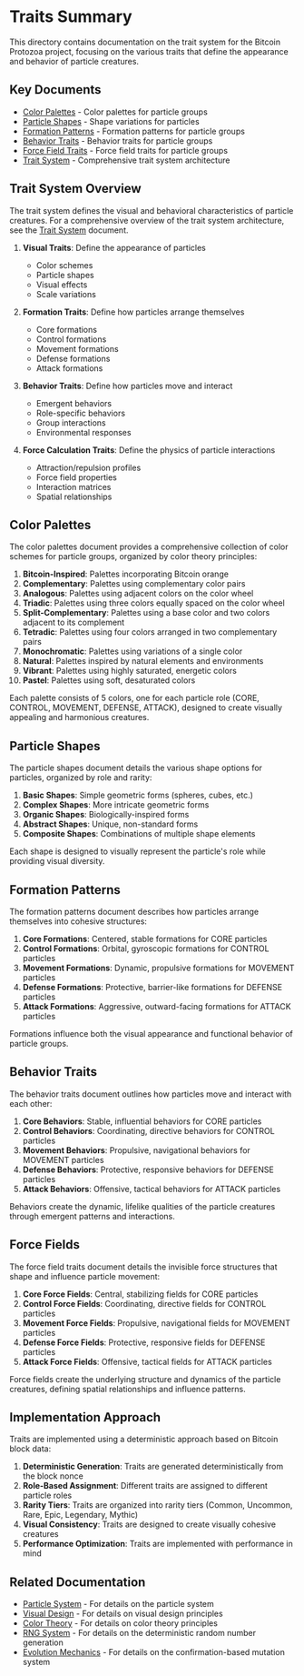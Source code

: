 # Traits Summary

This directory contains documentation on the trait system for the Bitcoin Protozoa project, focusing on the various traits that define the appearance and behavior of particle creatures.

## Key Documents

- [Color Palettes](01_color_palettes.md) - Color palettes for particle groups
- [Particle Shapes](02_particle_shapes.md) - Shape variations for particles
- [Formation Patterns](03_formation_patterns.md) - Formation patterns for particle groups
- [Behavior Traits](04_behavior_traits.md) - Behavior traits for particle groups
- [Force Field Traits](05_force_field_traits.md) - Force field traits for particle groups
- [Trait System](06_trait_system.md) - Comprehensive trait system architecture

## Trait System Overview

The trait system defines the visual and behavioral characteristics of particle creatures. For a comprehensive overview of the trait system architecture, see the [Trait System](06_trait_system.md) document.

1. **Visual Traits**: Define the appearance of particles
   - Color schemes
   - Particle shapes
   - Visual effects
   - Scale variations

2. **Formation Traits**: Define how particles arrange themselves
   - Core formations
   - Control formations
   - Movement formations
   - Defense formations
   - Attack formations

3. **Behavior Traits**: Define how particles move and interact
   - Emergent behaviors
   - Role-specific behaviors
   - Group interactions
   - Environmental responses

4. **Force Calculation Traits**: Define the physics of particle interactions
   - Attraction/repulsion profiles
   - Force field properties
   - Interaction matrices
   - Spatial relationships

## Color Palettes

The color palettes document provides a comprehensive collection of color schemes for particle groups, organized by color theory principles:

1. **Bitcoin-Inspired**: Palettes incorporating Bitcoin orange
2. **Complementary**: Palettes using complementary color pairs
3. **Analogous**: Palettes using adjacent colors on the color wheel
4. **Triadic**: Palettes using three colors equally spaced on the color wheel
5. **Split-Complementary**: Palettes using a base color and two colors adjacent to its complement
6. **Tetradic**: Palettes using four colors arranged in two complementary pairs
7. **Monochromatic**: Palettes using variations of a single color
8. **Natural**: Palettes inspired by natural elements and environments
9. **Vibrant**: Palettes using highly saturated, energetic colors
10. **Pastel**: Palettes using soft, desaturated colors

Each palette consists of 5 colors, one for each particle role (CORE, CONTROL, MOVEMENT, DEFENSE, ATTACK), designed to create visually appealing and harmonious creatures.

## Particle Shapes

The particle shapes document details the various shape options for particles, organized by role and rarity:

1. **Basic Shapes**: Simple geometric forms (spheres, cubes, etc.)
2. **Complex Shapes**: More intricate geometric forms
3. **Organic Shapes**: Biologically-inspired forms
4. **Abstract Shapes**: Unique, non-standard forms
5. **Composite Shapes**: Combinations of multiple shape elements

Each shape is designed to visually represent the particle's role while providing visual diversity.

## Formation Patterns

The formation patterns document describes how particles arrange themselves into cohesive structures:

1. **Core Formations**: Centered, stable formations for CORE particles
2. **Control Formations**: Orbital, gyroscopic formations for CONTROL particles
3. **Movement Formations**: Dynamic, propulsive formations for MOVEMENT particles
4. **Defense Formations**: Protective, barrier-like formations for DEFENSE particles
5. **Attack Formations**: Aggressive, outward-facing formations for ATTACK particles

Formations influence both the visual appearance and functional behavior of particle groups.

## Behavior Traits

The behavior traits document outlines how particles move and interact with each other:

1. **Core Behaviors**: Stable, influential behaviors for CORE particles
2. **Control Behaviors**: Coordinating, directive behaviors for CONTROL particles
3. **Movement Behaviors**: Propulsive, navigational behaviors for MOVEMENT particles
4. **Defense Behaviors**: Protective, responsive behaviors for DEFENSE particles
5. **Attack Behaviors**: Offensive, tactical behaviors for ATTACK particles

Behaviors create the dynamic, lifelike qualities of the particle creatures through emergent patterns and interactions.

## Force Fields

The force field traits document details the invisible force structures that shape and influence particle movement:

1. **Core Force Fields**: Central, stabilizing fields for CORE particles
2. **Control Force Fields**: Coordinating, directive fields for CONTROL particles
3. **Movement Force Fields**: Propulsive, navigational fields for MOVEMENT particles
4. **Defense Force Fields**: Protective, responsive fields for DEFENSE particles
5. **Attack Force Fields**: Offensive, tactical fields for ATTACK particles

Force fields create the underlying structure and dynamics of the particle creatures, defining spatial relationships and influence patterns.

## Implementation Approach

Traits are implemented using a deterministic approach based on Bitcoin block data:

1. **Deterministic Generation**: Traits are generated deterministically from the block nonce
2. **Role-Based Assignment**: Different traits are assigned to different particle roles
3. **Rarity Tiers**: Traits are organized into rarity tiers (Common, Uncommon, Rare, Epic, Legendary, Mythic)
4. **Visual Consistency**: Traits are designed to create visually cohesive creatures
5. **Performance Optimization**: Traits are implemented with performance in mind

## Related Documentation

- [Particle System](../particles/01_particle_system.md) - For details on the particle system
- [Visual Design](../ui/02_visual_design.md) - For details on visual design principles
- [Color Theory](../ui/03_color_themes.md) - For details on color theory principles
- [RNG System](../bitcoin/03_rng_system.md) - For details on the deterministic random number generation
- [Evolution Mechanics](../bitcoin/02_evolution_mechanics.md) - For details on the confirmation-based mutation system
